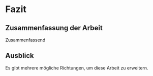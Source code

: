 # Fazit

<!--
Ein Kapitel, das die Arbeit durch Zusammenfassung der Lernpunkte und Skizzierung der  zukünftigen Forschungsbereiche abschließt.
-->

## Zusammenfassung der Arbeit

Zusammenfassend

## Ausblick

Es gibt mehrere mögliche Richtungen, um diese Arbeit zu erweitern. 